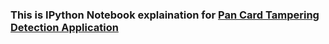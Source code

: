 ### This is IPython Notebook explaination for <a href="https://github.com/Pranav-Nagpure/Pan-Card-Tampering-Detection">Pan Card Tampering Detection Application</a>